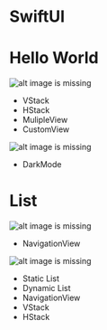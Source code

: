 # SwiftUI

# Hello World
![alt image is missing](https://res.cloudinary.com/atifcloud/image/upload/c_scale,h_700/v1566209529/4_suurdn.png)
- VStack
- HStack
- MulipleView
- CustomView

![alt image is missing](https://res.cloudinary.com/atifcloud/image/upload/c_scale,h_700/v1566211750/5_xxelkm.png)
- DarkMode

# List
![alt image is missing](https://res.cloudinary.com/atifcloud/image/upload/c_scale,h_700/v1566377734/6_ohltqy.png)
- NavigationView

![alt image is missing](https://res.cloudinary.com/atifcloud/image/upload/c_scale,h_700/v1566377735/7_q8io4f.png)
- Static List
- Dynamic List  
- NavigationView
- VStack
- HStack
